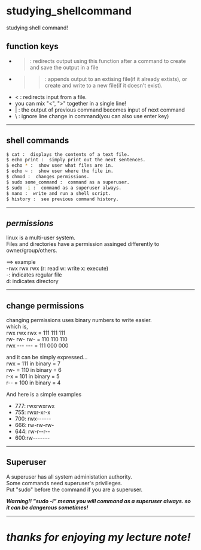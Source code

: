 # studying_shellcommand
studying shell command!

## function keys
- > : redirects output using this function after a command to create and save the output in a file
- >> : appends output to an extising file(if it already extists), or create and write to a new file(if it doesn't exist).
- < : redirects input from a file.
- you can mix "<", ">" together in a single line!
- | : the output of previous command becomes input of next command
- \ : ignore line change in command(you can also use enter key)

-------------------------

## shell commands
```sh
$ cat :  displays the contents of a text file.
$ echo print :  simply print out the next sentences.
$ echo * :  show user what files are in.
$ echo ~ :  show user where the file in.
$ chmod :  changes permissions.
$ sudo some_command :  command as a superuser.
$ sudo -i :  command as a superuser always.
$ nano :  write and run a shell script.
$ history :  see previous command history.
```

----------------

## ***permissions***
linux is a multi-user system.  
Files and directories have a permission assinged differently to owner/group/others.  

==> example  
-rwx rwx rwx  (r: read w: write x: execute)  
-: indicates regular file  
d: indicates directory  

------------------------------

## change permissions  

changing permissions uses binary numbers to write easier.  
which is,  
rwx rwx rwx = 111 111 111  
rw- rw- rw- = 110 110 110  
rwx --- --- = 111 000 000  

and it can be simply expressed...  
rwx = 111 in binary = 7  
rw- = 110 in binary = 6  
r-x = 101 in binary = 5  
r-- = 100 in binary = 4  

    
And here is a simple examples
 - 777: rwxrwxrwx
 - 755: rwxr-xr-x
 - 700: rwx------
 - 666: rw-rw-rw-
 - 644: rw-r--r--
 - 600:rw-------

---------------------------------

## Superuser
A superuser has all system administation authority.  
Some commands need superuser's privilleges.  
Put "sudo" before the command if you are a superuser.    

***Warning!! "sudo -i" means you will command as a superuser always. so it can be dangerous sometimes!***

------------------
# ***thanks for enjoying my lecture note!***
